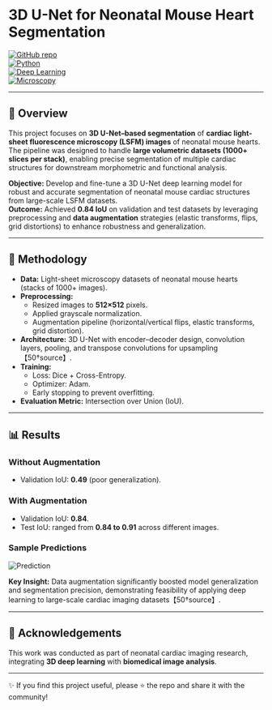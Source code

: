 # 3D U-Net for Neonatal Mouse Heart Segmentation

[![GitHub repo](https://img.shields.io/badge/GitHub-Project-green?logo=github)](https://github.com/vinaykadam007/3DUnet-neonatalheart-segmentation)  
[![Python](https://img.shields.io/badge/Python-3.8+-blue?logo=python)](https://www.python.org/)  
[![Deep Learning](https://img.shields.io/badge/Deep%20Learning-3D%20U--Net-orange)]()  
[![Microscopy](https://img.shields.io/badge/Light--Sheet-Microscopy-red)]()

---

## 📌 Overview
This project focuses on **3D U-Net–based segmentation** of **cardiac light-sheet fluorescence microscopy (LSFM) images** of neonatal mouse hearts. The pipeline was designed to handle **large volumetric datasets (1000+ slices per stack)**, enabling precise segmentation of multiple cardiac structures for downstream morphometric and functional analysis.

**Objective:** Develop and fine-tune a 3D U-Net deep learning model for robust and accurate segmentation of neonatal mouse cardiac structures from large-scale LSFM datasets.  
**Outcome:** Achieved **0.84 IoU** on validation and test datasets by leveraging preprocessing and **data augmentation** strategies (elastic transforms, flips, grid distortions) to enhance robustness and generalization.

---

## 🧪 Methodology

- **Data:** Light-sheet microscopy datasets of neonatal mouse hearts (stacks of 1000+ images).  
- **Preprocessing:**  
  - Resized images to **512×512** pixels.  
  - Applied grayscale normalization.  
  - Augmentation pipeline (horizontal/vertical flips, elastic transforms, grid distortion).  
- **Architecture:** 3D U-Net with encoder–decoder design, convolution layers, pooling, and transpose convolutions for upsampling【50†source】.
- **Training:**  
  - Loss: Dice + Cross-Entropy.  
  - Optimizer: Adam.  
  - Early stopping to prevent overfitting.  
- **Evaluation Metric:** Intersection over Union (IoU).  

---

## 📊 Results

### Without Augmentation
- Validation IoU: **0.49** (poor generalization).  

### With Augmentation
- Validation IoU: **0.84**.  
- Test IoU: ranged from **0.84 to 0.91** across different images.

### Sample Predictions
![Prediction](https://drive.google.com/uc?export=view&id=1k8q5VoDRB4U8M7XD9ePpRx9hff4jjUmV)


**Key Insight:** Data augmentation significantly boosted model generalization and segmentation precision, demonstrating feasibility of applying deep learning to large-scale cardiac imaging datasets【50†source】.

---

## 🙌 Acknowledgements
This work was conducted as part of neonatal cardiac imaging research, integrating **3D deep learning** with **biomedical image analysis**.  

---

✨ If you find this project useful, please ⭐ the repo and share it with the community!
